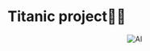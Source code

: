 # Titanic project🚢🚢


<p align="center">
  <img src="https://media2.giphy.com/media/v1.Y2lkPTc5MGI3NjExcDYzamQyM3NhY3A1YXE4ZmltbGtkMDM4azR4Z2NpdjE3eDQwcm53MSZlcD12MV9pbnRlcm5hbF9naWZfYnlfaWQmY3Q9Zw/OJw4CDbtu0jde/giphy.gif" alt="AI" />
</p>

